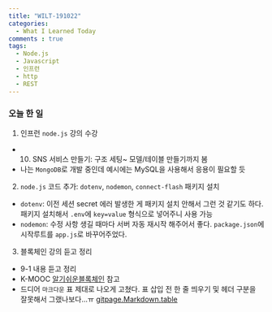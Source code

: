 ```yaml
---
title: "WILT-191022"
categories:
  - What I Learned Today
comments : true
tags:
  - Node.js
  - Javascript
  - 인프런
  - http
  - REST
---
```


[생활코딩]: https://opentutorials.org/course/3332
[제로초]: https://www.zerocho.com/category/NodeJS/post/593a487c2ed1da0018cff95d
[알기쉬운블록체인]: http://www.kmooc.kr/courses/course-v1:SJCU+SJCU01+2019_2/course/
[gitpage.Markdown.table]: https://help.github.com/en/github/writing-on-github/organizing-information-with-tables "깃허브 도움말 참고"


### 오늘 한 일

1. 인프런 `node.js` 강의 수강
  - 10. SNS 서비스 만들기: 구조 세팅~ 모델/테이블 만들기까지 봄
  - 나는 `MongoDB`로 개발 중인데 예시에는 MySQL을 사용해서 응용이 필요할 듯

2. `node.js` 코드 추가: `dotenv`, `nodemon`, `connect-flash` 패키지 설치
  - `dotenv`: 이전 세션 secret 에러 발생한 게 패키지 설치 안해서 그런 것 같기도 하다. 패키지 설치해서 `.env`에 `key=value` 형식으로 넣어주니 사용 가능
  - `nodemon`: 수정 사항 생길 때마다 서버 자동 재시작 해주어서 좋다. `package.json`에 시작루트를 `app.js`로 바꾸어주었다. 
    

3. 블록체인 강의 듣고 정리
  - 9-1 내용 듣고 정리
  - K-MOOC [알기쉬운블록체인] 참고
  - 드디어 `마크다운` 표 제대로 나오게 고쳤다. 표 삽입 전 한 줄 띄우기 및 헤더 구분을 잘못해서 그랬나보다...ㅠ [gitpage.Markdown.table]


